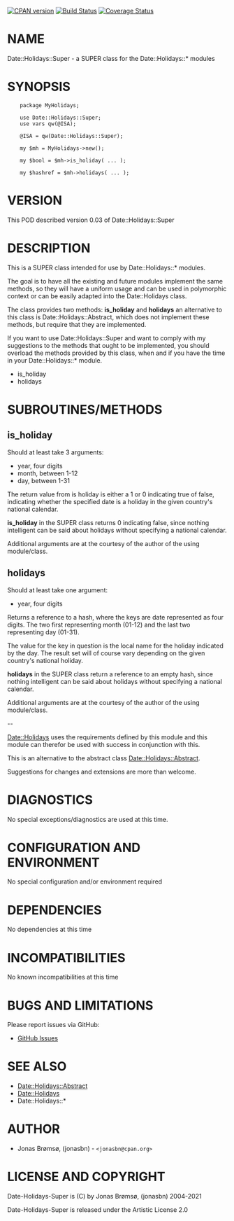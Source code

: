 [![CPAN version](https://badge.fury.io/pl/Date-Holidays-Super.svg)](http://badge.fury.io/pl/Date-Holidays-Super)
[![Build Status](https://travis-ci.org/jonasbn/Date-Holidays-Super.svg?branch=master)](https://travis-ci.org/jonasbn/Date-Holidays-Super)
[![Coverage Status](https://coveralls.io/repos/jonasbn/Date-Holidays-Super/badge.png)](https://coveralls.io/r/jonasbn/Date-Holidays-Super)

# NAME

Date::Holidays::Super - a SUPER class for the Date::Holidays::\* modules

# SYNOPSIS

        package MyHolidays;

        use Date::Holidays::Super;
        use vars qw(@ISA);

        @ISA = qw(Date::Holidays::Super);

        my $mh = MyHolidays->new();

        my $bool = $mh->is_holiday( ... );

        my $hashref = $mh->holidays( ... );

# VERSION

This POD described version 0.03 of Date::Holidays::Super

# DESCRIPTION

This is a SUPER class intended for use by Date::Holidays::\* modules.

The goal is to have all the existing and future modules implement the
same methods, so they will have a uniform usage and can be used in
polymorphic context or can be easily adapted into the Date::Holidays
class.

The class provides two methods: **is\_holiday** and **holidays** an
alternative to this class is Date::Holidays::Abstract, which does not
implement these methods, but require that they are implemented.

If you want to use Date::Holidays::Super and want to comply with my
suggestions to the methods that ought to be implemented, you should
overload the methods provided by this class, when and if you have the
time in your Date::Holidays::\* module.

- is\_holiday
- holidays

# SUBROUTINES/METHODS

## is\_holiday

Should at least take 3 arguments:

- year, four digits
- month, between 1-12
- day, between 1-31

The return value from is holiday is either a 1 or 0 indicating true of
false, indicating whether the specified date is a holiday in the given
country's national calendar.

**is\_holiday** in the SUPER class returns 0 indicating false, since
nothing intelligent can be said about holidays without specifying a
national calendar.

Additional arguments are at the courtesy of the author of the using
module/class.

## holidays

Should at least take one argument:

- year, four digits

Returns a reference to a hash, where the keys are date represented as
four digits. The two first representing month (01-12) and the last two
representing day (01-31).

The value for the key in question is the local name for the holiday
indicated by the day. The result set will of course vary depending on
the given country's national holiday.

**holidays** in the SUPER class return a reference to an empty hash,
since nothing intelligent can be said about holidays without specifying
a national calendar.

Additional arguments are at the courtesy of the author of the using
module/class.

\--

[Date::Holidays](https://metacpan.org/pod/Date%3A%3AHolidays) uses the requirements defined by this module and this
module can therefor be used with success in conjunction with this.

This is an alternative to the abstract class [Date::Holidays::Abstract](https://metacpan.org/pod/Date%3A%3AHolidays%3A%3AAbstract).

Suggestions for changes and extensions are more than welcome.

# DIAGNOSTICS

No special exceptions/diagnostics are used at this time.

# CONFIGURATION AND ENVIRONMENT

No special configuration and/or environment required

# DEPENDENCIES

No dependencies at this time

# INCOMPATIBILITIES

No known incompatibilities at this time

# BUGS AND LIMITATIONS

Please report issues via GitHub:

- [GitHub Issues](https://github.com/jonasbn/perl-date-holidays-super/issues)

# SEE ALSO

- [Date::Holidays::Abstract](https://metacpan.org/pod/Date%3A%3AHolidays%3A%3AAbstract)
- [Date::Holidays](https://metacpan.org/pod/Date%3A%3AHolidays)
- Date::Holidays::\*

# AUTHOR

- Jonas Brømsø, (jonasbn) - `<jonasbn@cpan.org>`

# LICENSE AND COPYRIGHT

Date-Holidays-Super is (C) by Jonas Brømsø, (jonasbn) 2004-2021

Date-Holidays-Super is released under the Artistic License 2.0

